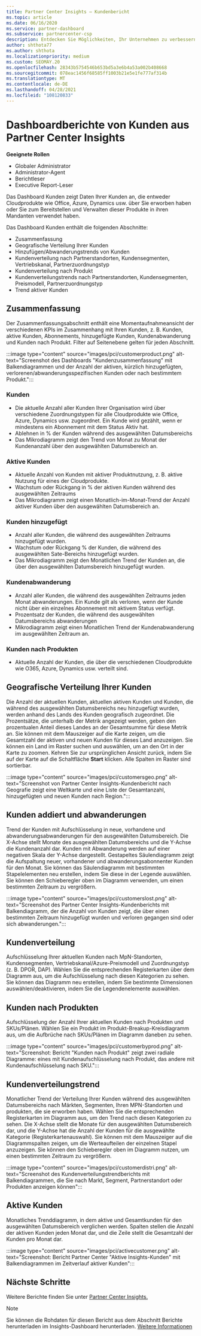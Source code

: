 ```yaml
---
title: Partner Center Insights – Kundenbericht
ms.topic: article
ms.date: 06/16/2020
ms.service: partner-dashboard
ms.subservice: partnercenter-csp
description: Entdecken Sie Möglichkeiten, Ihr Unternehmen zu verbessern. Sehen Sie sich Ihre spezifischen Kundentrends nach Geografie, Produkt und anderen Attributen an.
author: shthota77
ms.author: shthota
ms.localizationpriority: medium
ms.custom: SEOMAY.20
ms.openlocfilehash: 28343b5754546b653bd5a3e6b4a53a002b408668
ms.sourcegitcommit: 078eac1456f68585ff1003b21e5e1fe777af314b
ms.translationtype: MT
ms.contentlocale: de-DE
ms.lasthandoff: 04/28/2021
ms.locfileid: "108120833"
---
```

# <a name="customers-dashboard-reports-from-partner-center-insights"></a>Dashboardberichte von Kunden aus Partner Center Insights

**Geeignete Rollen**

- Globaler Administrator
- Administrator-Agent
- Berichtleser
- Executive Report-Leser

Das Dashboard Kunden zeigt Daten Ihrer Kunden an, die entweder Cloudprodukte wie Office, Azure, Dynamics usw. über Sie erworben haben oder Sie zum Bereitstellen und Verwalten dieser Produkte in ihren Mandanten verwendet haben. 
 
Das Dashboard Kunden enthält die folgenden Abschnitte: 

- Zusammenfassung  
- Geografische Verteilung Ihrer Kunden 
- Hinzufügen/Abwanderungstrends von Kunden 
- Kundenverteilung nach Partnerstandorten, Kundensegmenten, Vertriebskanal, Partnerzuordnungstyp 
- Kundenverteilung nach Produkt 
- Kundenverteilungstrends nach Partnerstandorten, Kundensegmenten, Preismodell, Partnerzuordnungstyp 
- Trend aktiver Kunden 

## <a name="summary"></a>Zusammenfassung

Der Zusammenfassungsabschnitt enthält eine Momentaufnahmeansicht der verschiedenen KPIs im Zusammenhang mit Ihren Kunden, z. B. Kunden, aktive Kunden, Abonnements, hinzugefügte Kunden, Kundenabwanderung und Kunden nach Produkt. Filter auf Seitenebene gelten für jeden Abschnitt.

:::image type="content" source="images/pci/customerproduct.png" alt-text="Screenshot des Dashboards &quot;Kundenzusammenfassung&quot; mit Balkendiagrammen und der Anzahl der aktiven, kürzlich hinzugefügten, verlorenen/abwanderungsspezifischen Kunden oder nach bestimmtem Produkt.":::

### <a name="customers"></a>Kunden

- Die aktuelle Anzahl aller Kunden Ihrer Organisation wird über verschiedene Zuordnungstypen für alle Cloudprodukte wie Office, Azure, Dynamics usw. zugeordnet. Ein Kunde wird gezählt, wenn er mindestens ein Abonnement mit dem Status Aktiv hat.  
- Ablehnen in % der Kunden während des ausgewählten Datumsbereichs 
- Das Mikrodiagramm zeigt den Trend von Monat zu Monat der Kundenanzahl über den ausgewählten Datumsbereich an.

### <a name="active-customers"></a>Aktive Kunden

- Aktuelle Anzahl von Kunden mit aktiver Produktnutzung, z. B. aktive Nutzung für eines der Cloudprodukte.
- Wachstum oder Rückgang in % der aktiven Kunden während des ausgewählten Zeitraums
- Das Mikrodiagramm zeigt einen Monatlich-im-Monat-Trend der Anzahl aktiver Kunden über den ausgewählten Datumsbereich an.

### <a name="customers-added"></a>Kunden hinzugefügt

- Anzahl aller Kunden, die während des ausgewählten Zeitraums hinzugefügt wurden.
- Wachstum oder Rückgang % der Kunden, die während des ausgewählten Sate-Bereichs hinzugefügt wurden.
- Das Mikrodiagramm zeigt den Monatlichen Trend der Kunden an, die über den ausgewählten Datumsbereich hinzugefügt wurden.

### <a name="customers-churned"></a>Kundenabwanderung
- Anzahl aller Kunden, die während des ausgewählten Zeitraums jeden Monat abwanderungen. Ein Kunde gilt als verloren, wenn der Kunde nicht über ein einzelnes Abonnement mit aktivem Status verfügt. 
- Prozentsatz der Kunden, die während des ausgewählten Datumsbereichs abwanderungen 
- Mikrodiagramm zeigt einen Monatlichen Trend der Kundenabwanderung im ausgewählten Zeitraum an. 
 
### <a name="customers-by-products"></a>Kunden nach Produkten

- Aktuelle Anzahl der Kunden, die über die verschiedenen Cloudprodukte wie O365, Azure, Dynamics usw. verteilt sind.  

## <a name="geographical-spread-of-your-customers"></a>Geografische Verteilung Ihrer Kunden

Die Anzahl der aktuellen Kunden, aktuellen aktiven Kunden und Kunden, die während des ausgewählten Datumsbereichs neu hinzugefügt wurden, werden anhand des Lands des Kunden geografisch zugeordnet. Die Prozentsätze, die unterhalb der Metrik angezeigt werden, geben den prozentualen Anteil dieses Landes an der Gesamtsumme für diese Metrik an. Sie können mit dem Mauszeiger auf die Karte zeigen, um die Gesamtzahl der aktiven und neuen Kunden für dieses Land anzuzeigen. Sie können ein Land im Raster suchen und auswählen, um an den Ort in der Karte zu zoomen. Kehren Sie zur ursprünglichen Ansicht zurück, indem Sie auf der Karte auf die Schaltfläche **Start** klicken. Alle Spalten im Raster sind sortierbar.  

:::image type="content" source="images/pci/customersgeo.png" alt-text="Screenshot von Partner Center Insights-Kundenbericht nach Geografie zeigt eine Weltkarte und eine Liste der Gesamtanzahl, hinzugefügten und neuen Kunden nach Region.":::

## <a name="customer-adds-and-churns"></a>Kunden addiert und abwanderungen

Trend der Kunden mit Aufschlüsselung in neue, vorhandene und abwanderungsabwanderungen für den ausgewählten Datumsbereich. Die X-Achse stellt Monate des ausgewählten Datumsbereichs und die Y-Achse die Kundenanzahl dar. Kunden mit Abwanderung werden auf einer negativen Skala der Y-Achse dargestellt. Gestapeltes Säulendiagramm zeigt die Aufspaltung neuer, vorhandener und abwanderungsabonnenter Kunden für den Monat. Sie können das Säulendiagramm mit bestimmten Stapelelementen neu erstellen, indem Sie diese in der Legende auswählen. Sie können den Schieberegler oben im Diagramm verwenden, um einen bestimmten Zeitraum zu vergrößern. 

:::image type="content" source="images/pci/customerslost.png" alt-text="Screenshot des Partner Center Insights-Kundenberichts mit Balkendiagramm, der die Anzahl von Kunden zeigt, die über einen bestimmten Zeitraum hinzugefügt wurden und verloren gegangen sind oder sich abwanderungen.":::

## <a name="customer-distribution"></a>Kundenverteilung

Aufschlüsselung Ihrer aktuellen Kunden nach MpN-Standorten, Kundensegmenten, Vertriebskanal/Azure-Preismodell und Zuordnungstyp (z. B. DPOR, DAP). Wählen Sie die entsprechenden Registerkarten über dem Diagramm aus, um die Aufschlüsselung nach diesen Kategorien zu sehen. Sie können das Diagramm neu erstellen, indem Sie bestimmte Dimensionen auswählen/deaktivieren, indem Sie die Legendenelemente auswählen. 

## <a name="customers-by-products"></a>Kunden nach Produkten

Aufschlüsselung der Anzahl Ihrer aktuellen Kunden nach Produkten und SKUs/Plänen. Wählen Sie ein Produkt im Produkt-Breakup-Kreisdiagramm aus, um die Aufbrüche nach SKUs/Plänen im Diagramm daneben zu sehen.

:::image type="content" source="images/pci/customerbyprod.png" alt-text="Screenshot: Bericht &quot;Kunden nach Produkt&quot; zeigt zwei radiale Diagramme: eines mit Kundenaufschlüsselung nach Produkt, das andere mit Kundenaufschlüsselung nach SKU.":::

## <a name="customer-distribution-trend"></a>Kundenverteilungstrend 

Monatlicher Trend der Verteilung Ihrer Kunden während des ausgewählten Datumsbereichs nach Märkten, Segmenten, Ihren MPN-Standorten und produkten, die sie erworben haben. Wählen Sie die entsprechenden Registerkarten im Diagramm aus, um den Trend nach diesen Kategorien zu sehen. Die X-Achse stellt die Monate für den ausgewählten Datumsbereich dar, und die Y-Achse hat die Anzahl der Kunden für die ausgewählte Kategorie (Registerkartenauswahl). Sie können mit dem Mauszeiger auf die Diagrammspalten zeigen, um die Werteaufteilen der einzelnen Stapel anzuzeigen. Sie können den Schieberegler oben im Diagramm nutzen, um einen bestimmten Zeitraum zu vergrößern.   

:::image type="content" source="images/pci/customerdistri.png" alt-text="Screenshot des Kundenverteilungstrendberichts mit Balkendiagrammen, die Sie nach Markt, Segment, Partnerstandort oder Produkten anzeigen können":::

## <a name="active-customers"></a>Aktive Kunden

Monatliches Trenddiagramm, in dem aktive und Gesamtkunden für den ausgewählten Datumsbereich verglichen werden. Spalten stellen die Anzahl der aktiven Kunden jeden Monat dar, und die Zeile stellt die Gesamtzahl der Kunden pro Monat dar. 

:::image type="content" source="images/pci/activecustomer.png" alt-text="Screenshot: Bericht Partner Center &quot;Aktive Insights-Kunden&quot; mit Balkendiagrammen im Zeitverlauf aktiver Kunden":::

## <a name="next-steps"></a>Nächste Schritte

Weitere Berichte finden Sie unter [Partner Center Insights.](partner-center-insights.md)

>[!NOTE]
> Sie können die Rohdaten für diesen Bericht aus dem Abschnitt Berichte herunterladen im Insights-Dashboard herunterladen. [Weitere Informationen](pci-download-reports.md) 
